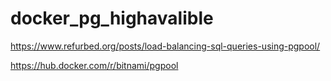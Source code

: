 # docker_pg_highavalible

https://www.refurbed.org/posts/load-balancing-sql-queries-using-pgpool/

https://hub.docker.com/r/bitnami/pgpool